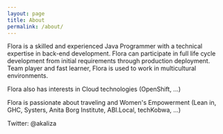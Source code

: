 ```yaml
---
layout: page
title: About
permalink: /about/
---
```


Flora is a skilled and experienced Java Programmer with a technical expertise in back-end development. Flora can participate in full life cycle development from initial requirements through production deployment. Team player and fast learner, Flora is used to work in multicultural environments. 

Flora also has interests in Cloud technologies (OpenShift, ...)

Flora is passionate about traveling and Women's Empowerment (Lean in, GHC, Systers, Anita Borg Institute, ABI.Local, techKobwa, ...)

Twitter: @akaliza
